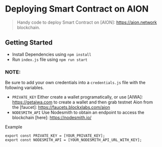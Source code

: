 # Deploying Smart Contract on AION

> Handy code to deploy Smart Contract on [AION]: https://aion.network blockchain.

## Getting Started

- Install Dependencies using `npm install`
- Run `index.js` file using `npm run start`

### NOTE:

Be sure to add your own credentials into a `credentials.js` file with the following variables.

- `PRIVATE_KEY` Either create a wallet programatically, or use [AIWA]: https://getaiwa.com to create a wallet and then grab testnet Aion from the [faucet]: https://faucets.blockxlabs.com/aion
- `NODESMITH_API` Use Nodesmith to obtain an endpoint to access the blockchain [here]: https://nodesmith.io/

Example 

```
export const PRIVATE_KEY = [YOUR_PRIVATE_KEY];
export const NODESMITH_API = [YOUR_NODESMITH_API_URL_WITH_KEY];
```
